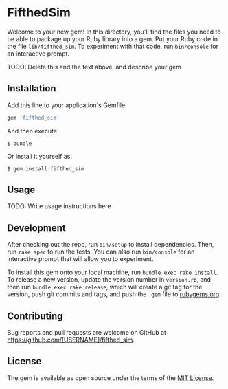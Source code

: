 # FifthedSim

Welcome to your new gem! In this directory, you'll find the files you need to be able to package up your Ruby library into a gem. Put your Ruby code in the file `lib/fifthed_sim`. To experiment with that code, run `bin/console` for an interactive prompt.

TODO: Delete this and the text above, and describe your gem

## Installation

Add this line to your application's Gemfile:

```ruby
gem 'fifthed_sim'
```

And then execute:

    $ bundle

Or install it yourself as:

    $ gem install fifthed_sim

## Usage

TODO: Write usage instructions here

## Development

After checking out the repo, run `bin/setup` to install dependencies. Then, run `rake spec` to run the tests. You can also run `bin/console` for an interactive prompt that will allow you to experiment.

To install this gem onto your local machine, run `bundle exec rake install`. To release a new version, update the version number in `version.rb`, and then run `bundle exec rake release`, which will create a git tag for the version, push git commits and tags, and push the `.gem` file to [rubygems.org](https://rubygems.org).

## Contributing

Bug reports and pull requests are welcome on GitHub at https://github.com/[USERNAME]/fifthed_sim.


## License

The gem is available as open source under the terms of the [MIT License](http://opensource.org/licenses/MIT).

